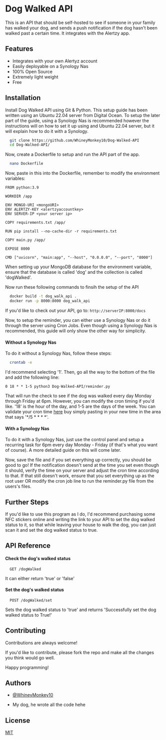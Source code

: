
# Dog Walked API

This is an API that should be self-hosted to see if someone in your family has walked your dog, and sends a push notification if the dog hasn't been walked past a certain time. It integrates with the Alertzy app.

## Features

- Integrates with your own Alertyz account
- Easily deployable on a Synology Nas
- 100% Open Source
- Extremely light weight
- Free


## Installation

Install Dog Walked API using Git & Python. This setup guide has been written using an Ubuntu 22.04 server from Digital Ocean. To setup the later part of the guide, using a Synology Nas is recommended however the instructions will on how to set it up using and Ubuntu 22.04 server, but it will explain how to do it with a Synology.

```bash
  git clone https://github.com/WhineyMonkey10/Dog-Walked-API
  cd Dog-Walked-API/
```

Now, create a Dockerfile to setup and run the API part of the app.

```bash
  nano Dockerfile
```

Now, paste in this into the Dockerfile, remember to modify the environment variables:

```
FROM python:3.9

WORKDIR /app

ENV MONGO-URI <mongoURI>
ENV ALERTZY-KEY <alertzyaccountkey>
ENV SERVER-IP <your server ip>

COPY requirements.txt /app/

RUN pip install --no-cache-dir -r requirements.txt

COPY main.py /app/

EXPOSE 8000

CMD ["uvicorn", "main:app", "--host", "0.0.0.0", "--port", "8000"]
```

When setting up your MongoDB database for the environment variable, ensure that the database is called 'dog' and the collection is called 'dogWalked'.

Now run these following commands to finsih the setup of the API

```bash
  docker build -t dog_walk_api .
  docker run -p 8000:8000 dog_walk_api
```

If you'd like to check out your API, go to: ```http://serverIP:8000/docs```

Now, to setup the reminder, you can either use a Synology Nas or do it through the server using Cron Jobs. Even though using a Synology Nas is recommended, this guide will only show the other way for simplicity.

#### Without a Synology Nas

To do it without a Synology Nas, follow these steps:

```bash
  crontab -e
```
I'd recommend selecting '1'. Then, go all the way to the bottom of the file and add the following line:

```0 18 * * 1-5 python3 Dog-Walked-API/reminder.py```

That will run the check to see if the dog was walked every day Monday through Friday at 6pm. However, you can modify the cron timing if you'd like. '18' is the hour of the day, and 1-5 are the days of the week. You can validate your cron time [here](https://crontab.cronhub.io/) buy simply pasting in your new time in the area that says '*/5 * * * *'.

#### With a Synology Nas

To do it with a Synology Nas, just use the control panel and setup a recurring task for 6pm every day Monday - Friday (if that's what you want of course). A more detailed guide on this will come later.

Now, save the file and if you set everything up correctly, you should be good to go! If the notification doesn't send at the time you set even though it should, verify the time on your server and adjust the cron time according to that. If that still doesn't work, ensure that you set everything up as the root user OR modify the cron job line to run the reminder.py file from the users's files.

## Further Steps

If you'd like to use this program as I do, I'd recommend purchasing some NFC stickers online and writing the link to your API to set the dog walked status to it, so that while leaving your house to walk the dog, you can just scan it and set the dog walked status to true.
## API Reference

#### Check the dog's walked status

```http
  GET /dogWalked
```

It can either return 'true' or 'false'


#### Set the dog's walked status

```http
  POST /dogWalked/set
```

Sets the dog walked status to 'true' and returns 'Successfully set the dog walked status to True!'

## Contributing

Contributions are always welcome!

If you'd like to contribute, please fork the repo and make all the changes you think would go well.

Happy programming!

## Authors

- [@WhineyMonkey10](https://www.github.com/whineymonkey10)

- My dog, he wrote all the code hehe
## License

[MIT](https://choosealicense.com/licenses/mit/)


